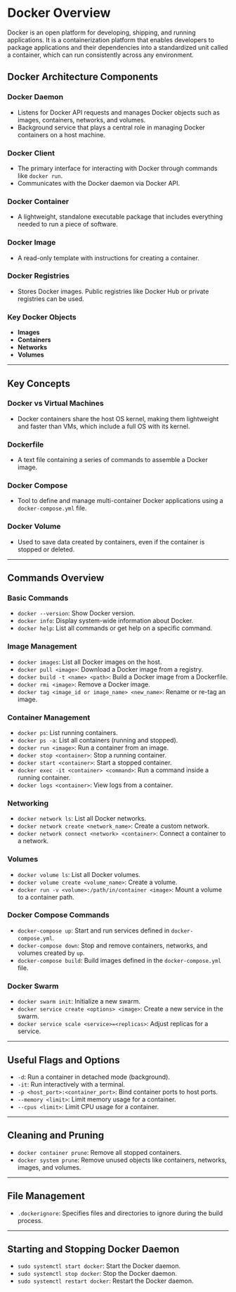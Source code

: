 
# Docker Overview

Docker is an open platform for developing, shipping, and running applications. It is a containerization platform that enables developers to package applications and their dependencies into a standardized unit called a container, which can run consistently across any environment.

## Docker Architecture Components

### Docker Daemon
- Listens for Docker API requests and manages Docker objects such as images, containers, networks, and volumes.
- Background service that plays a central role in managing Docker containers on a host machine.

### Docker Client
- The primary interface for interacting with Docker through commands like `docker run`.
- Communicates with the Docker daemon via Docker API.

### Docker Container
- A lightweight, standalone executable package that includes everything needed to run a piece of software.

### Docker Image
- A read-only template with instructions for creating a container.

### Docker Registries
- Stores Docker images. Public registries like Docker Hub or private registries can be used.

### Key Docker Objects
- **Images**
- **Containers**
- **Networks**
- **Volumes**

---

## Key Concepts

### Docker vs Virtual Machines
- Docker containers share the host OS kernel, making them lightweight and faster than VMs, which include a full OS with its kernel.

### Dockerfile
- A text file containing a series of commands to assemble a Docker image.

### Docker Compose
- Tool to define and manage multi-container Docker applications using a `docker-compose.yml` file.

### Docker Volume
- Used to save data created by containers, even if the container is stopped or deleted.

---

## Commands Overview

### Basic Commands
- `docker --version`: Show Docker version.
- `docker info`: Display system-wide information about Docker.
- `docker help`: List all commands or get help on a specific command.

### Image Management
- `docker images`: List all Docker images on the host.
- `docker pull <image>`: Download a Docker image from a registry.
- `docker build -t <name> <path>`: Build a Docker image from a Dockerfile.
- `docker rmi <image>`: Remove a Docker image.
- `docker tag <image_id or image_name> <new_name>`: Rename or re-tag an image.

### Container Management
- `docker ps`: List running containers.
- `docker ps -a`: List all containers (running and stopped).
- `docker run <image>`: Run a container from an image.
- `docker stop <container>`: Stop a running container.
- `docker start <container>`: Start a stopped container.
- `docker exec -it <container> <command>`: Run a command inside a running container.
- `docker logs <container>`: View logs from a container.

### Networking
- `docker network ls`: List all Docker networks.
- `docker network create <network_name>`: Create a custom network.
- `docker network connect <network> <container>`: Connect a container to a network.

### Volumes
- `docker volume ls`: List all Docker volumes.
- `docker volume create <volume_name>`: Create a volume.
- `docker run -v <volume>:/path/in/container <image>`: Mount a volume to a container path.

### Docker Compose Commands
- `docker-compose up`: Start and run services defined in `docker-compose.yml`.
- `docker-compose down`: Stop and remove containers, networks, and volumes created by `up`.
- `docker-compose build`: Build images defined in the `docker-compose.yml` file.

### Docker Swarm
- `docker swarm init`: Initialize a new swarm.
- `docker service create <options> <image>`: Create a new service in the swarm.
- `docker service scale <service>=<replicas>`: Adjust replicas for a service.

---

## Useful Flags and Options
- `-d`: Run a container in detached mode (background).
- `-it`: Run interactively with a terminal.
- `-p <host_port>:<container_port>`: Bind container ports to host ports.
- `--memory <limit>`: Limit memory usage for a container.
- `--cpus <limit>`: Limit CPU usage for a container.

---

## Cleaning and Pruning
- `docker container prune`: Remove all stopped containers.
- `docker system prune`: Remove unused objects like containers, networks, images, and volumes.

---

## File Management
- `.dockerignore`: Specifies files and directories to ignore during the build process.

---

## Starting and Stopping Docker Daemon
- `sudo systemctl start docker`: Start the Docker daemon.
- `sudo systemctl stop docker`: Stop the Docker daemon.
- `sudo systemctl restart docker`: Restart the Docker daemon.
